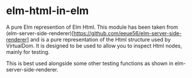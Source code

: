 # elm-html-in-elm


A pure Elm represention of Elm Html. This module has been taken from (elm-server-side-renderer)[https://github.com/eeue56/elm-server-side-renderer] and is a pure representation of the Html structure used by VirtualDom. It is designed to be used to allow you to inspect Html nodes, mainly for testing.


This is best used alongside some other testing functions as shown in elm-server-side-renderer.
